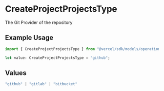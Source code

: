 # CreateProjectProjectsType

The Git Provider of the repository

## Example Usage

```typescript
import { CreateProjectProjectsType } from "@vercel/sdk/models/operations/createproject.js";

let value: CreateProjectProjectsType = "github";
```

## Values

```typescript
"github" | "gitlab" | "bitbucket"
```